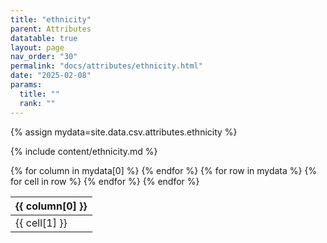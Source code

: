 ```yaml
---
title: "ethnicity"
parent: Attributes
datatable: true
layout: page
nav_order: "30"
permalink: "docs/attributes/ethnicity.html"
date: "2025-02-08"
params:
  title: ""
  rank: ""
---
```

{% assign mydata=site.data.csv.attributes.ethnicity %} 

{% include content/ethnicity.md %}

<table id="myTable" class="display" style="width:100%">
    <thead>
    {% for column in mydata[0] %}
        <th>{{ column[0] }}</th>
    {% endfor %}
    </thead>
    <tbody>
    {% for row in mydata %}
        <tr>
        {% for cell in row %}
            <td>{{ cell[1] }}</td>
        {% endfor %}
        </tr>
    {% endfor %}
    </tbody>
</table>
<script type="text/javascript">
  $(document).ready(function () {
    $('#myTable').DataTable({
      responsive: true,
      deferRender: false,
      paging: false,
      order: [],
    });
  });
</script>
